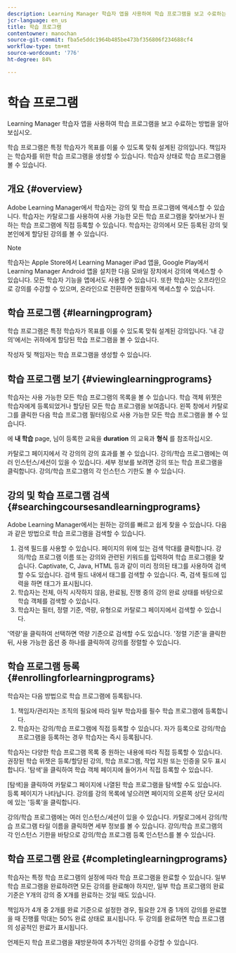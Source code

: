 ```yaml
---
description: Learning Manager 학습자 앱을 사용하여 학습 프로그램을 보고 수료하는 방법을 알아보십시오.
jcr-language: en_us
title: 학습 프로그램
contentowner: manochan
source-git-commit: fba5e5ddc1964b485be473bf356806f234688cf4
workflow-type: tm+mt
source-wordcount: '776'
ht-degree: 84%

---
```




# 학습 프로그램

Learning Manager 학습자 앱을 사용하여 학습 프로그램을 보고 수료하는 방법을 알아보십시오.

학습 프로그램은 특정 학습자가 목표를 이룰 수 있도록 맞춰 설계된 강의입니다. 책임자는 학습자를 위한 학습 프로그램을 생성할 수 있습니다. 학습자 상태로 학습 프로그램을 볼 수 있습니다.

## 개요 {#overview}

Adobe Learning Manager에서 학습자는 강의 및 학습 프로그램에 액세스할 수 있습니다. 학습자는 카탈로그를 사용하여 사용 가능한 모든 학습 프로그램을 찾아보거나 원하는 학습 프로그램에 직접 등록할 수 있습니다. 학습자는 강의에서 모든 등록된 강의 및 본인에게 할당된 강의를 볼 수 있습니다.

>[!NOTE]
>
>학습자는 Apple Store에서 Learning Manager iPad 앱을, Google Play에서 Learning Manager Android 앱을 설치한 다음 모바일 장치에서 강의에 액세스할 수 있습니다. 모든 학습자 기능을 앱에서도 사용할 수 있습니다. 또한 학습자는 오프라인으로 강의를 수강할 수 있으며, 온라인으로 전환하면 원활하게 액세스할 수 있습니다.

## 학습 프로그램 {#learningprogram}

학습 프로그램은 특정 학습자가 목표를 이룰 수 있도록 맞춰 설계된 강의입니다. &#39;내 강의&#39;에서는 귀하에게 할당된 학습 프로그램을 볼 수 있습니다.

작성자 및 책임자는 학습 프로그램을 생성할 수 있습니다.

## 학습 프로그램 보기 {#viewinglearningprograms}

학습자는 사용 가능한 모든 학습 프로그램의 목록을 볼 수 있습니다. 학습 객체 위젯은 학습자에게 등록되었거나 할당된 모든 학습 프로그램을 보여줍니다. 왼쪽 창에서 카탈로그를 클릭한 다음 학습 프로그램 필터링으로 사용 가능한 모든 학습 프로그램을 볼 수 있습니다.

에 **내 학습** page, 님이 등록한 교육을 **duration** 의 교육과 **형식** 를 참조하십시오.

카탈로그 페이지에서 각 강의의 강의 효과를 볼 수 있습니다. 강의/학습 프로그램에는 여러 인스턴스/세션이 있을 수 있습니다. 세부 정보를 보려면 강의 또는 학습 프로그램을 클릭합니다. 강의/학습 프로그램의 각 인스턴스 기한도 볼 수 있습니다.

## 강의 및 학습 프로그램 검색 {#searchingcoursesandlearningprograms}

Adobe Learning Manager에서는 원하는 강의를 빠르고 쉽게 찾을 수 있습니다. 다음과 같은 방법으로 학습 프로그램을 검색할 수 있습니다.

1. 검색 필드를 사용할 수 있습니다. 페이지의 위에 있는 검색 막대를 클릭합니다. 강의/학습 프로그램 이름 또는 강의와 관련된 키워드를 입력하여 학습 프로그램을 찾습니다. Captivate, C, Java, HTML 등과 같이 미리 정의된 태그를 사용하여 검색할 수도 있습니다. 검색 필드 내에서 태그를 검색할 수 있습니다. 즉, 검색 필드에 입력을 하면 태그가 표시됩니다.
1. 학습자는 전체, 아직 시작하지 않음, 완료됨, 진행 중의 강의 완료 상태를 바탕으로 학습 객체를 검색할 수 있습니다.
1. 학습자는 필터, 정렬 기준, 역량, 유형으로 카탈로그 페이지에서 검색할 수 있습니다.

&#39;역량&#39;을 클릭하여 선택하면 역량 기준으로 검색할 수도 있습니다. &#39;정렬 기준&#39;을 클릭한 뒤, 사용 가능한 옵션 중 하나를 클릭하여 강의를 정렬할 수 있습니다.

## 학습 프로그램 등록 {#enrollingforlearningprograms}

학습자는 다음 방법으로 학습 프로그램에 등록됩니다.

1. 책임자/관리자는 조직의 필요에 따라 일부 학습자를 필수 학습 프로그램에 등록합니다.
1. 학습자는 강의/학습 프로그램에 직접 등록할 수 있습니다. 자가 등록으로 강의/학습 프로그램을 등록하는 경우 학습자는 즉시 등록됩니다.

학습자는 다양한 학습 프로그램 목록 중 원하는 내용에 따라 직접 등록할 수 있습니다. 권장된 학습 위젯은 등록/할당된 강의, 학습 프로그램, 작업 지원 또는 인증을 모두 표시합니다. &#39;탐색&#39;을 클릭하여 학습 객체 페이지에 들어가서 직접 등록할 수 있습니다.

[탐색]을 클릭하여 카탈로그 페이지에 나열된 학습 프로그램을 탐색할 수도 있습니다. 등록 페이지가 나타납니다. 강의를 강의 목록에 넣으려면 페이지의 오른쪽 상단 모서리에 있는 &#39;등록&#39;을 클릭합니다.

강의/학습 프로그램에는 여러 인스턴스/세션이 있을 수 있습니다. 카탈로그에서 강의/학습 프로그램 타일 이름을 클릭하면 세부 정보를 볼 수 있습니다. 강의/학습 프로그램의 각 인스턴스 기한을 바탕으로 강의/학습 프로그램 등록 인스턴스를 볼 수 있습니다.

## 학습 프로그램 완료 {#completinglearningprograms}

학습자는 특정 학습 프로그램의 설정에 따라 학습 프로그램을 완료할 수 있습니다. 일부 학습 프로그램을 완료하려면 모든 강의를 완료해야 하지만, 일부 학습 프로그램의 완료 기준은 Y개의 강의 중 X개를 완료하는 것일 때도 있습니다.

책임자가 4개 중 2개를 완료 기준으로 설정한 경우, 필요한 2개 중 1개의 강의를 완료했을 때 진행률 막대는 50% 완료 상태로 표시됩니다. 두 강의를 완료하면 학습 프로그램의 성공적인 완료가 표시됩니다.

언제든지 학습 프로그램을 재방문하여 추가적인 강의를 수강할 수 있습니다.
